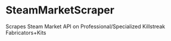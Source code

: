 # SteamMarketScraper
Scrapes Steam Market API on Professional/Specialized Killstreak Fabricators+Kits
